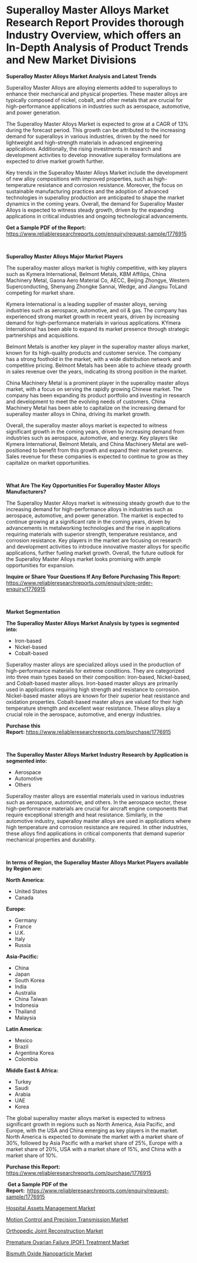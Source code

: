 <p><h1>Superalloy Master Alloys Market Research Report Provides thorough Industry Overview, which offers an In-Depth Analysis of Product Trends and New Market Divisions</h1></p><p><strong>Superalloy Master Alloys Market Analysis and Latest Trends</strong></p>
<p><p>Superalloy Master Alloys are alloying elements added to superalloys to enhance their mechanical and physical properties. These master alloys are typically composed of nickel, cobalt, and other metals that are crucial for high-performance applications in industries such as aerospace, automotive, and power generation.</p><p>The Superalloy Master Alloys Market is expected to grow at a CAGR of 13% during the forecast period. This growth can be attributed to the increasing demand for superalloys in various industries, driven by the need for lightweight and high-strength materials in advanced engineering applications. Additionally, the rising investments in research and development activities to develop innovative superalloy formulations are expected to drive market growth further.</p><p>Key trends in the Superalloy Master Alloys Market include the development of new alloy compositions with improved properties, such as high-temperature resistance and corrosion resistance. Moreover, the focus on sustainable manufacturing practices and the adoption of advanced technologies in superalloy production are anticipated to shape the market dynamics in the coming years. Overall, the demand for Superalloy Master Alloys is expected to witness steady growth, driven by the expanding applications in critical industries and ongoing technological advancements.</p></p>
<p><strong>Get a Sample PDF of the Report:&nbsp;</strong> <a href="https://www.reliableresearchreports.com/enquiry/request-sample/1776915">https://www.reliableresearchreports.com/enquiry/request-sample/1776915</a></p>
<p>&nbsp;</p>
<p><strong>Superalloy Master Alloys Major Market Players</strong></p>
<p><p>The superalloy master alloys market is highly competitive, with key players such as Kymera International, Belmont Metals, KBM Affilips, China Machinery Metal, Gaona Aero Material Co, AECC, Beijing Zhongye, Western Superconducting, Shenyang Zhongke Sannai, Wedge, and Jiangsu ToLand competing for market share.</p><p>Kymera International is a leading supplier of master alloys, serving industries such as aerospace, automotive, and oil & gas. The company has experienced strong market growth in recent years, driven by increasing demand for high-performance materials in various applications. KYmera International has been able to expand its market presence through strategic partnerships and acquisitions.</p><p>Belmont Metals is another key player in the superalloy master alloys market, known for its high-quality products and customer service. The company has a strong foothold in the market, with a wide distribution network and competitive pricing. Belmont Metals has been able to achieve steady growth in sales revenue over the years, indicating its strong position in the market.</p><p>China Machinery Metal is a prominent player in the superalloy master alloys market, with a focus on serving the rapidly growing Chinese market. The company has been expanding its product portfolio and investing in research and development to meet the evolving needs of customers. China Machinery Metal has been able to capitalize on the increasing demand for superalloy master alloys in China, driving its market growth.</p><p>Overall, the superalloy master alloys market is expected to witness significant growth in the coming years, driven by increasing demand from industries such as aerospace, automotive, and energy. Key players like Kymera International, Belmont Metals, and China Machinery Metal are well-positioned to benefit from this growth and expand their market presence. Sales revenue for these companies is expected to continue to grow as they capitalize on market opportunities.</p></p>
<p>&nbsp;</p>
<p><strong>What Are The Key Opportunities For Superalloy Master Alloys Manufacturers?</strong></p>
<p><p>The Superalloy Master Alloys market is witnessing steady growth due to the increasing demand for high-performance alloys in industries such as aerospace, automotive, and power generation. The market is expected to continue growing at a significant rate in the coming years, driven by advancements in metalworking technologies and the rise in applications requiring materials with superior strength, temperature resistance, and corrosion resistance. Key players in the market are focusing on research and development activities to introduce innovative master alloys for specific applications, further fueling market growth. Overall, the future outlook for the Superalloy Master Alloys market looks promising with ample opportunities for expansion.</p></p>
<p><strong>Inquire or Share Your Questions If Any Before Purchasing This Report:</strong> <a href="https://www.reliableresearchreports.com/enquiry/pre-order-enquiry/1776915">https://www.reliableresearchreports.com/enquiry/pre-order-enquiry/1776915</a></p>
<p>&nbsp;</p>
<p><strong>Market Segmentation</strong></p>
<p><strong>The Superalloy Master Alloys Market Analysis by types is segmented into:</strong></p>
<p><ul><li>Iron-based</li><li>Nickel-based</li><li>Cobalt-based</li></ul></p>
<p><p>Superalloy master alloys are specialized alloys used in the production of high-performance materials for extreme conditions. They are categorized into three main types based on their composition: Iron-based, Nickel-based, and Cobalt-based master alloys. Iron-based master alloys are primarily used in applications requiring high strength and resistance to corrosion. Nickel-based master alloys are known for their superior heat resistance and oxidation properties. Cobalt-based master alloys are valued for their high temperature strength and excellent wear resistance. These alloys play a crucial role in the aerospace, automotive, and energy industries.</p></p>
<p><strong>Purchase this Report:&nbsp;</strong><a href="https://www.reliableresearchreports.com/purchase/1776915">https://www.reliableresearchreports.com/purchase/1776915</a></p>
<p>&nbsp;</p>
<p><strong>The Superalloy Master Alloys Market Industry Research by Application is segmented into:</strong></p>
<p><ul><li>Aerospace</li><li>Automotive</li><li>Others</li></ul></p>
<p><p>Superalloy master alloys are essential materials used in various industries such as aerospace, automotive, and others. In the aerospace sector, these high-performance materials are crucial for aircraft engine components that require exceptional strength and heat resistance. Similarly, in the automotive industry, superalloy master alloys are used in applications where high temperature and corrosion resistance are required. In other industries, these alloys find applications in critical components that demand superior mechanical properties and durability.</p></p>
<p>&nbsp;</p>
<p><strong>In terms of Region, the Superalloy Master Alloys Market Players available by Region are:</strong></p>
<p>
    <p> <strong> North America: </strong>
        <ul>
            <li>United States</li>
            <li>Canada</li>
        </ul>
        </p> 
    <p> <strong> Europe: </strong>
        <ul>
            <li>Germany</li>
            <li>France</li>
            <li>U.K.</li>
            <li>Italy</li>
            <li>Russia</li>
        </ul>
        </p> 
    <p> <strong> Asia-Pacific: </strong>
        <ul>
            <li>China</li>
            <li>Japan</li>
            <li>South Korea</li>
            <li>India</li>
            <li>Australia</li>
            <li>China Taiwan</li>
            <li>Indonesia</li>
            <li>Thailand</li>
            <li>Malaysia</li>
        </ul>
        </p> 
    <p> <strong> Latin America: </strong>
        <ul>
            <li>Mexico</li>
            <li>Brazil</li>
            <li>Argentina Korea</li>
            <li>Colombia</li>
        </ul>
        </p> 
    <p> <strong> Middle East & Africa: </strong>
        <ul>
            <li>Turkey</li>
            <li>Saudi</li>
            <li>Arabia</li>
            <li>UAE</li>
            <li>Korea</li>
        </ul>
    </p>
    </p>
<p><p>The global superalloy master alloys market is expected to witness significant growth in regions such as North America, Asia Pacific, and Europe, with the USA and China emerging as key players in the market. North America is expected to dominate the market with a market share of 30%, followed by Asia Pacific with a market share of 25%, Europe with a market share of 20%, USA with a market share of 15%, and China with a market share of 10%.</p></p>
<p><strong>Purchase this Report: </strong><a href="https://www.reliableresearchreports.com/purchase/1776915">https://www.reliableresearchreports.com/purchase/1776915</a></p>
<p>&nbsp;<strong>Get a Sample PDF of the Report:&nbsp;&nbsp;</strong><a href="https://www.reliableresearchreports.com/enquiry/request-sample/1776915">https://www.reliableresearchreports.com/enquiry/request-sample/1776915</a></p>
<p><strong></strong></p>
<p><p><a href="https://issuu.com/reportprime-2/docs/hospital-assets-management-market-size-2030.pptx">Hospital Assets Management Market</a></p><p><a href="https://github.com/lataunyatinikmelvin59ilbd0dv/Market-Research-Report-List-1/blob/main/motion-control-and-precision-transmission-market.md">Motion Control and Precision Transmission Market</a></p><p><a href="https://issuu.com/reportprime-2/docs/orthopedic-joint-reconstruction-market-size-2030.p">Orthopedic Joint Reconstruction Market</a></p><p><a href="https://github.com/JameTravis/Market-Research-Report-List-3/blob/main/premature-ovarian-failure-pof-treatment-market.md">Premature Ovarian Failure (POF) Treatment Market</a></p><p><a href="https://github.com/pgtimber/Market-Research-Report-List-1/blob/main/bismuth-oxide-nanoparticle-market.md">Bismuth Oxide Nanoparticle Market</a></p></p>